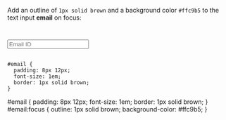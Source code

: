 Add an outline of `1px solid brown`
and a background color `#ffc9b5`
to the text input **email** on focus:

<Editor lang="css" type="exercise">
<code>
<panel lang="html">
<input type="email" id="email" placeholder="Email ID" />
</panel>
<panel lang="css">
#email {
  padding: 8px 12px;
  font-size: 1em;
  border: 1px solid brown;
}
</panel>
</code>

<solution>
#email {
  padding: 8px 12px;
  font-size: 1em;
  border: 1px solid brown;
}
#email:focus {
  outline: 1px solid brown;
  background-color: #ffc9b5;
}
</solution>
</Editor>